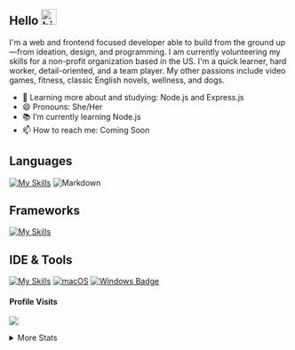 ## Hello <img src="https://user-images.githubusercontent.com/1303154/88677602-1635ba80-d120-11ea-84d8-d263ba5fc3c0.gif" width="28px" alt="hi">
I'm a web and frontend focused developer able to build from the ground up—from ideation, design, and programming. I am currently volunteering my skills for a non-profit organization based in the US. I'm a quick learner, hard worker, detail-oriented, and a team player. My other passions include video games, fitness, classic English novels, wellness, and dogs.

- 🌱 Learning more about and studying: Node.js and Express.js
- 😄 Pronouns: She/Her
- 📚 I’m currently learning Node.js
- 📫 How to reach me: Coming Soon

## Languages
[![My Skills](https://skillicons.dev/icons?i=py,html,css,js)](https://skillicons.dev)
![Markdown](https://img.shields.io/badge/markdown-%23000000.svg?style=for-the-badge&logo=markdown&logoColor=white)
                    
## Frameworks
[![My Skills](https://skillicons.dev/icons?i=flask,bootstrap,react,tailwind)](https://skillicons.dev)
<!--[![React Badge](https://img.shields.io/badge/-React-61DBFB?style=for-the-badge&labelColor=black&logo=react&logoColor=61DBFB)](#)-->
<!-- [![Vue.js Badge](https://img.shields.io/badge/Vue.js-35495E?style=for-the-badge&logo=vue.js&logoColor=4FC08D)](#) -->
<!-- [![MaterialUI Badge](https://img.shields.io/badge/MaterialUI-%23563D7C.svg?style=for-the-badge&logo=appveyor&logo=materialui&logoColor=white)](#) -->

## IDE & Tools
[![My Skills](https://skillicons.dev/icons?i=codepen,vscode,figma,postman,mongodb,pycharm)](https://skillicons.dev)
[![macOS](https://img.shields.io/badge/mac%20os-000000?style=for-the-badge&logo=macos&logoColor=F0F0F0)](#)
[![Windows Badge](https://img.shields.io/badge/Windows-0078D6?style=for-the-badge&logo=windows&logoColor=white)](#)
<br />

#### Profile Visits 
![](https://komarev.com/ghpvc/?username=el634dev)

<details>
<summary>
  More Stats 
</summary>

<br />

#### Most Used Languages
![Top Languages](https://github-readme-stats.vercel.app/api/top-langs/?username=el634dev&theme=vue-dark&show_icons=true&hide_border=true&layout=compact)

#### Git Streak
[![GitHub Streak](https://streak-stats.demolab.com/?user=el634dev&theme=dark)](https://git.io/streak-stats)

#### Github Stats
![GitHub Stats](https://github-readme-stats.vercel.app/api?username=el634dev&theme=vue-dark&show_icons=true&hide_border=true&count_private=true)
</details>
